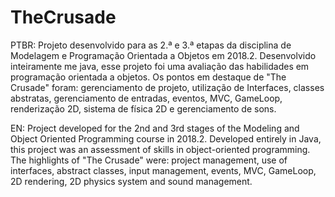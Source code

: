 # TheCrusade
PTBR: Projeto desenvolvido para as 2.ª e 3.ª etapas da disciplina de Modelagem e Programação Orientada a Objetos em 2018.2.
Desenvolvido inteiramente me java, esse projeto foi uma avaliação das habilidades em programação orientada a objetos. 
Os pontos em destaque de "The Crusade" foram: gerenciamento de projeto, utilização de Interfaces, classes abstratas, 
gerenciamento de entradas, eventos, MVC, GameLoop, renderização 2D, sistema de física 2D e gerenciamento de sons.


EN: Project developed for the 2nd and 3rd stages of the Modeling and Object Oriented Programming course in 2018.2.
Developed entirely in Java, this project was an assessment of skills in object-oriented programming. 
The highlights of "The Crusade" were: project management, use of interfaces, abstract classes, 
input management, events, MVC, GameLoop, 2D rendering, 2D physics system and sound management. 
